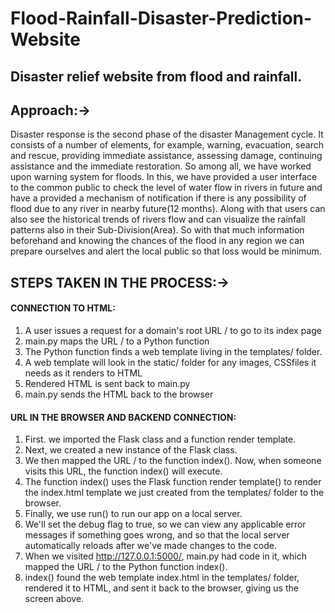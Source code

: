 # Flood-Rainfall-Disaster-Prediction-Website
## Disaster relief website from flood and rainfall.


## Approach:->
Disaster response is the second phase of the disaster Management cycle. It consists of a number of elements, for example, warning, evacuation, search and rescue, providing immediate assistance, assessing damage, continuing assistance and the immediate restoration.
So among all, we have worked upon warning system for floods. In this, we have provided a user interface to the common public to check the level of water flow in rivers in future and have a provided a mechanism of notification if there is any possibility of flood due to any river in nearby future(12 months). Along with that users can also see the historical trends of rivers flow and can visualize the rainfall patterns also in their Sub-Division(Area).
So with that much information beforehand and knowing the chances of the flood in any region we can prepare ourselves and alert the local public so that loss would be minimum.

## STEPS TAKEN IN THE PROCESS:->
#### CONNECTION TO HTML:
1.	 A user issues a request for a domain's root URL / to go to its index page
2.	main.py maps the URL / to a Python function
3.	The Python function finds a web template living in the templates/ folder.
4.	A web template will look in the static/ folder for any images, CSSfiles it needs as it renders to HTML
5.	Rendered HTML is sent back to main.py
6.	main.py sends the HTML back to the browser

#### URL IN THE BROWSER AND BACKEND CONNECTION:
1.	First. we imported the Flask class and a function render template.
2.	Next, we created a new instance of the Flask class.
3.	We then mapped the URL / to the function index(). Now, when someone visits this URL, the function index() will execute.
4.	The function index() uses the Flask function render template() to render the index.html template we just created from the templates/ folder to the browser.
5.	Finally, we use run() to run our app on a local server.
6.	We'll set the debug flag to true, so we can view any applicable error messages if something goes wrong, and so that the local server automatically reloads after we've made changes to the code.
7.	 When we visited http://127.0.0.1:5000/, main.py had code in it, which mapped the URL / to the Python function index().
8.	index() found the web template index.html in the templates/ folder, rendered it to HTML, and sent it back to the browser, giving us the screen above.
